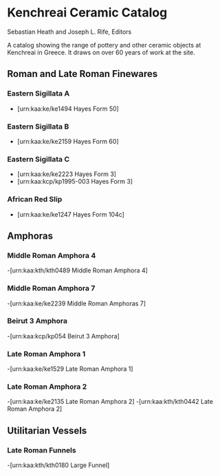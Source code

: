 # Kenchreai Ceramic Catalog
Sebastian Heath and Joseph L. Rife, Editors

A catalog showing the range of pottery and other ceramic objects at Kenchreai in Greece. It draws on over 60 years of work at the site.

## Roman and Late Roman Finewares

### Eastern Sigillata A
- [urn:kaa:ke/ke1494 Hayes Form 50]

### Eastern Sigillata B
- [urn:kaa:ke/ke2159 Hayes Form 60]

### Eastern Sigillata C
- [urn:kaa:ke/ke2223 Hayes Form 3]
- [urn:kaa:kcp/kp1995-003 Hayes Form 3]

### African Red Slip
- [urn:kaa:ke/ke1247 Hayes Form 104c]

## Amphoras

### Middle Roman Amphora 4
-[urn:kaa:kth/kth0489 Middle Roman Amphora 4]

### Middle Roman Amphora 7
-[urn:kaa:ke/ke2239 Middle Roman Amphoras 7]

### Beirut 3 Amphora
-[urn:kaa:kcp/kp054 Beirut 3 Amphora]

### Late Roman Amphora 1
-[urn:kaa:ke/ke1529 Late Roman Amphora 1]

### Late Roman Amphora 2
-[urn:kaa:ke/ke2135 Late Roman Amphora 2]
-[urn:kaa:kth/kth0442 Late Roman Amphora 2]



## Utilitarian Vessels

### Late Roman Funnels
-[urn:kaa:kth/kth0180 Large Funnel]
